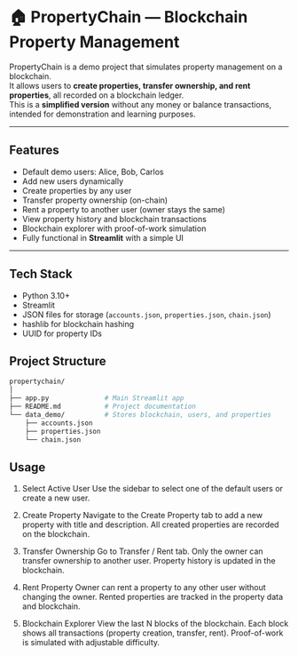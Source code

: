 # 🏠 PropertyChain — Blockchain Property Management

PropertyChain is a demo project that simulates property management on a blockchain.  
It allows users to **create properties, transfer ownership, and rent properties**, all recorded on a blockchain ledger.  
This is a **simplified version** without any money or balance transactions, intended for demonstration and learning purposes.

---

## Features

- Default demo users: Alice, Bob, Carlos  
- Add new users dynamically  
- Create properties by any user  
- Transfer property ownership (on-chain)  
- Rent a property to another user (owner stays the same)  
- View property history and blockchain transactions  
- Blockchain explorer with proof-of-work simulation  
- Fully functional in **Streamlit** with a simple UI

---

## Tech Stack

- Python 3.10+  
- Streamlit  
- JSON files for storage (`accounts.json`, `properties.json`, `chain.json`)  
- hashlib for blockchain hashing  
- UUID for property IDs

## Project Structure

```bash
propertychain/
│
├── app.py              # Main Streamlit app
├── README.md           # Project documentation
└── data_demo/          # Stores blockchain, users, and properties
    ├── accounts.json
    ├── properties.json
    └── chain.json
``` 
## Usage
1. Select Active User
Use the sidebar to select one of the default users or create a new user.

2. Create Property
Navigate to the Create Property tab to add a new property with title and description.
All created properties are recorded on the blockchain.

3. Transfer Ownership
Go to Transfer / Rent tab.
Only the owner can transfer ownership to another user.
Property history is updated in the blockchain.

4. Rent Property
Owner can rent a property to any other user without changing the owner.
Rented properties are tracked in the property data and blockchain.

5. Blockchain Explorer
View the last N blocks of the blockchain.
Each block shows all transactions (property creation, transfer, rent).
Proof-of-work is simulated with adjustable difficulty.
